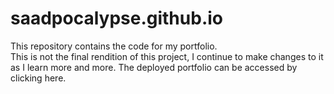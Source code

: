 # saadpocalypse.github.io

This repository contains the code for my portfolio.<br>
This is not the final rendition of this project, I continue to make changes to it as I learn more and more.
The deployed portfolio can be accessed by clicking here.
